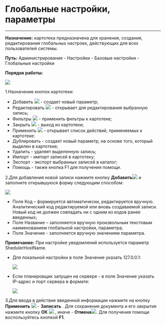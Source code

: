 ﻿# Глобальные настройки, параметры
_ _ _ _ _ _  _

**Назначение:** картотека предназначена для хранения, создания, редактирования глобальных настроек, действующих для всех пользователей системы.

**Путь:** Администрирование - Настройки - Базовые настройки - Глобальные настройки

**Порядок работы:**

![](topic:.Администрирование.AddFiles.Screenshot_2638.jpg)

1.Назначение кнопок картотеки:

* Добавить <img src="topic:Bas.Администрирование.AddFiles.Btn_Add.png"> - создает новый параметр;
* Редактировать <img src="topic:Bas.Администрирование.AddFiles.Btn_Edit.png"> - открывает для редактирования выбранную запись;
* Фильтры <img src="topic:Bas.Администрирование.AddFiles.Btn_Filter.png"> - применить фильтры к картотеке;
* Закрыть <img src="topic:Bas.Администрирование.AddFiles.BtnCloseCancel.png"> - выход из картотеки;
* Применить <img src="topic:Bas.Администрирование.AddFiles.Btn_OK.png"> - открывает список действий, применяемых к картотеке:
* Дублировать - создает новый параметр, на основе того, который выделен в картотеке; 
* Удалить - удаляет выделенную запись;
* Импорт - импорт записей в картотеку;
* Экспорт - экспорт выбранных записей в каталог;
* Помощь - также кнопка F1 для получения помощи.



2.Для добавления новой записи нажмите кнопку **Добавить**<img src="topic:Bas.Администрирование.AddFiles.Btn_Add.png">  и заполните открывшуюся форму следующим способом:

![](topic:.Администрирование.AddFiles.Screenshot_2639.jpg)

* Поле Код – формируется автоматически, редактируется вручную. Аналитический код редактируемой или вновь создаваемой записи. Новый код не должен совпадать ни с одним из кодов ранее введенных; 
* Поле Название – заполняется вручную произвольным текстовым наименованием глобальной настройки, параметра; 
* Поле Значение - заполняется вручную значением параметра.

**Примечание:**
При настройке уведомлений используется параметр  ShedulerHostName.
* Для локальной настройки в поле Значение указать 127.0.0.1:

  ![](topic:.AddFiles.Screenshot_11966.jpg)

* Если планировщик запущен на сервере - в поле Значение указать IP-адрес и порт сервера в формате:

  ![](topic:.AddFiles.Screenshot_11967.jpg)

3.Для ввода в действие введенной информации нажмите на кнопку **Применить** <img src="topic:Bas.Администрирование.AddFiles.Btn_OK.png"> - **Записать** .
Для сохранения документа и его закрытия нажмите кнопку **ОК** <img src="topic:Bas.Администрирование.AddFiles.Btn_Post.png"> , иначе  -  **Отмена**<img src="topic:Bas.Администрирование.AddFiles.BtnCloseCancel.png">. 
Для получения помощи воспользуйтесь кнопкой  **F1**.
